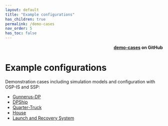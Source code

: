 ```yaml
---
layout: default
title: "Example configurations"
has_children: true
permalink: /demo-cases
nav_order: 5
has_toc: false
---
```

<div style="text-align: right">
    <b>
        <a href="https://github.com/open-simulation-platform/demo-cases">demo-cases</a>   
        on GitHub
    </b>
</div>

# Example configurations
Demonstration cases including simulation models and configuration with OSP-IS and SSP:
- [Gunnerus-DP](./cosim-demo-app/Gunnerus-DP)
- [DPShip](./cosim-demo-app/DPShip)
- [Quarter-Truck](./cosim-demo-app/Quarter-Truck)
- [House](./cosim-demo-app/House)
- [Launch and Recovery System](./cosim-demo-app/lars)